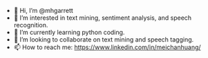 - 👋 Hi, I’m @mhgarrett
- 👀 I’m interested in text mining, sentiment analysis, and speech recognition. 
- 🌱 I’m currently learning python coding.
- 💞️ I’m looking to collaborate on text mining and speech tagging. 
- 📫 How to reach me: https://www.linkedin.com/in/meichanhuang/ 

<!---
mhgarrett/mhgarrett is a ✨ special ✨ repository because its `README.md` (this file) appears on your GitHub profile.
You can click the Preview link to take a look at your changes.
--->
